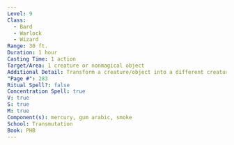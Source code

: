 ```yaml
---
Level: 9
Class:
  - Bard
  - Warlock
  - Wizard
Range: 30 ft.
Duration: 1 hour
Casting Time: 1 action
Target/Area: 1 creature or nonmagical object
Additional Detail: Transform a creature/object into a different creature/object.  See Sourcebook.
"Page #": 283
Ritual Spell?: false
Concentration Spell: true
V: true
S: true
M: true
Component(s): mercury, gum arabic, smoke
School: Transmutation
Book: PHB
---
```

